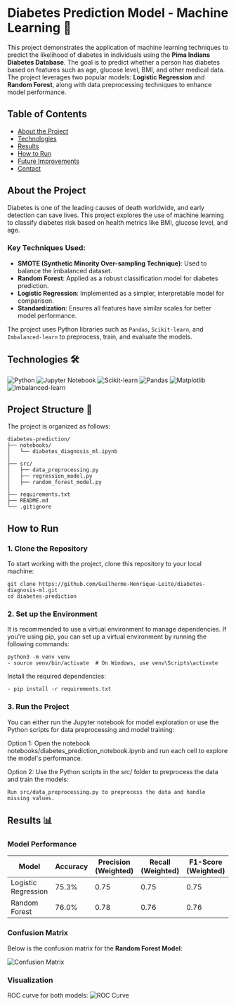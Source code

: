 # Diabetes Prediction Model - Machine Learning 🚀

This project demonstrates the application of machine learning techniques to predict the likelihood of diabetes in individuals using the **Pima Indians Diabetes Database**. The goal is to predict whether a person has diabetes based on features such as age, glucose level, BMI, and other medical data. The project leverages two popular models: **Logistic Regression** and **Random Forest**, along with data preprocessing techniques to enhance model performance.

## Table of Contents
- [About the Project](#about-the-project)
- [Technologies](#technologies)
- [Results](#results)
- [How to Run](#how-to-run)
- [Future Improvements](#future-improvements)
- [Contact](#contact)

## About the Project 
Diabetes is one of the leading causes of death worldwide, and early detection can save lives. This project explores the use of machine learning to classify diabetes risk based on health metrics like BMI, glucose level, and age.

### Key Techniques Used:
- **SMOTE (Synthetic Minority Over-sampling Technique)**: Used to balance the imbalanced dataset.
- **Random Forest**: Applied as a robust classification model for diabetes prediction.
- **Logistic Regression**: Implemented as a simpler, interpretable model for comparison.
- **Standardization**: Ensures all features have similar scales for better model performance.

The project uses Python libraries such as `Pandas`, `Scikit-learn`, and `Imbalanced-learn` to preprocess, train, and evaluate the models.

## Technologies 🛠️

![Python](https://img.shields.io/badge/Python-3.12-blue?logo=python)
![Jupyter Notebook](https://img.shields.io/badge/Jupyter%20Notebook-orange?logo=jupyter)
![Scikit-learn](https://img.shields.io/badge/Scikit--learn-0.24.2-orange)
![Pandas](https://img.shields.io/badge/Pandas-1.5.2-blue?logo=pandas)
![Matplotlib](https://img.shields.io/badge/Matplotlib-Seaborn-brightgreen)
![Imbalanced-learn](https://img.shields.io/badge/Imbalanced--learn-0.9.1-red)


## Project Structure 📁

The project is organized as follows:
```
diabetes-prediction/
├── notebooks/
│   └── diabetes_diagnosis_ml.ipynb
│
├── src/
│   ├── data_preprocessing.py
│   ├── regression_model.py
│   ├── random_forest_model.py
│
├── requirements.txt
├── README.md
└── .gitignore
```

## How to Run

### 1. Clone the Repository

To start working with the project, clone this repository to your local machine:

```
git clone https://github.com/Guilherme-Henrique-Leite/diabetes-diagnosis-ml.git
cd diabetes-prediction
```

### 2. Set up the Environment
It is recommended to use a virtual environment to manage dependencies. If you're using pip, you can set up a virtual environment by running the following commands:
  ```
  python3 -m venv venv
  - source venv/bin/activate  # On Windows, use venv\Scripts\activate
  ```

Install the required dependencies:
  ```
  - pip install -r requirements.txt
  ```

### 3. Run the Project
You can either run the Jupyter notebook for model exploration or use the Python scripts for data preprocessing and model training:

Option 1: Open the notebook notebooks/diabetes_prediction_notebook.ipynb and run each cell to explore the model's performance.

Option 2: Use the Python scripts in the src/ folder to preprocess the data and train the models:
```
Run src/data_preprocessing.py to preprocess the data and handle missing values.
```

## Results 📊

### Model Performance
| Model                | Accuracy | Precision (Weighted) | Recall (Weighted) | F1-Score (Weighted) |
|----------------------|----------|-----------------------|-------------------|---------------------|
| Logistic Regression  | 75.3%    | 0.75                  | 0.75              | 0.75                |
| Random Forest        | 76.0%    | 0.78                  | 0.76              | 0.76                |

### Confusion Matrix
Below is the confusion matrix for the **Random Forest Model**:

![Confusion Matrix](https://via.placeholder.com/400x200.png?text=Confusion+Matrix)

### Visualization
ROC curve for both models:
![ROC Curve](https://via.placeholder.com/600x300.png?text=ROC+Curve)
